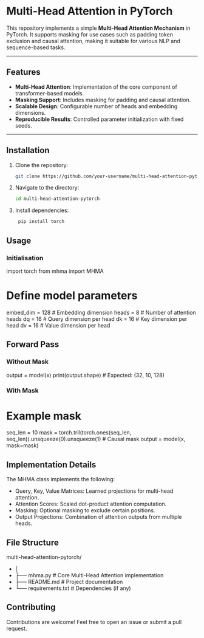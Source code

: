 # Multi-Head Attention in PyTorch

This repository implements a simple **Multi-Head Attention Mechanism** in PyTorch. It supports masking for use cases such as padding token exclusion and causal attention, making it suitable for various NLP and sequence-based tasks.

---

## Features
- **Multi-Head Attention**: Implementation of the core component of transformer-based models.
- **Masking Support**: Includes masking for padding and causal attention.
- **Scalable Design**: Configurable number of heads and embedding dimensions.
- **Reproducible Results**: Controlled parameter initialization with fixed seeds.

---

## Installation

1. Clone the repository:
   ```bash
   git clone https://github.com/your-username/multi-head-attention-pytorch.git
2. Navigate to the directory:
   ```bash
   cd multi-head-attention-pytorch
3. Install dependencies:
   ```bash
    pip install torch

## Usage
### Initialisation
import torch
from mhma import MHMA

# Define model parameters
embed_dim = 128  # Embedding dimension
heads = 8        # Number of attention heads
dq = 16          # Query dimension per head
dk = 16          # Key dimension per head
dv = 16          # Value dimension per head

## Forward Pass
### Without Mask
output = model(x)
print(output.shape)  # Expected: (32, 10, 128)

### With Mask
# Example mask
seq_len = 10
mask = torch.tril(torch.ones(seq_len, seq_len)).unsqueeze(0).unsqueeze(1)  # Causal mask
output = model(x, mask=mask)


## Implementation Details
The MHMA class implements the following:

- Query, Key, Value Matrices: Learned projections for multi-head attention.
- Attention Scores: Scaled dot-product attention computation.
- Masking: Optional masking to exclude certain positions.
- Output Projections: Combination of attention outputs from multiple heads.

## File Structure
multi-head-attention-pytorch/
- │
- ├── mhma.py             # Core Multi-Head Attention implementation
- ├── README.md           # Project documentation
- └── requirements.txt    # Dependencies (if any)


## Contributing
Contributions are welcome! Feel free to open an issue or submit a pull request.

